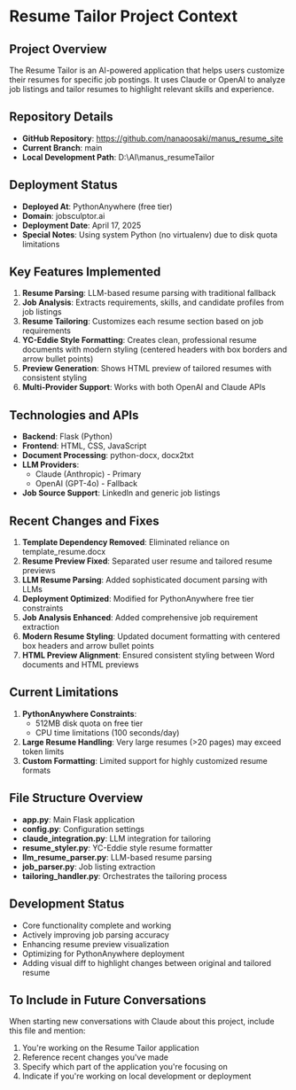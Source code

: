 # Resume Tailor Project Context

## Project Overview
The Resume Tailor is an AI-powered application that helps users customize their resumes for specific job postings. It uses Claude or OpenAI to analyze job listings and tailor resumes to highlight relevant skills and experience.

## Repository Details
- **GitHub Repository**: https://github.com/nanaoosaki/manus_resume_site
- **Current Branch**: main
- **Local Development Path**: D:\AI\manus_resumeTailor

## Deployment Status
- **Deployed At**: PythonAnywhere (free tier)
- **Domain**: jobsculptor.ai
- **Deployment Date**: April 17, 2025
- **Special Notes**: Using system Python (no virtualenv) due to disk quota limitations

## Key Features Implemented
1. **Resume Parsing**: LLM-based resume parsing with traditional fallback
2. **Job Analysis**: Extracts requirements, skills, and candidate profiles from job listings
3. **Resume Tailoring**: Customizes each resume section based on job requirements
4. **YC-Eddie Style Formatting**: Creates clean, professional resume documents with modern styling (centered headers with box borders and arrow bullet points)
5. **Preview Generation**: Shows HTML preview of tailored resumes with consistent styling
6. **Multi-Provider Support**: Works with both OpenAI and Claude APIs

## Technologies and APIs
- **Backend**: Flask (Python)
- **Frontend**: HTML, CSS, JavaScript
- **Document Processing**: python-docx, docx2txt
- **LLM Providers**: 
  - Claude (Anthropic) - Primary
  - OpenAI (GPT-4o) - Fallback
- **Job Source Support**: LinkedIn and generic job listings

## Recent Changes and Fixes
1. **Template Dependency Removed**: Eliminated reliance on template_resume.docx
2. **Resume Preview Fixed**: Separated user resume and tailored resume previews
3. **LLM Resume Parsing**: Added sophisticated document parsing with LLMs
4. **Deployment Optimized**: Modified for PythonAnywhere free tier constraints
5. **Job Analysis Enhanced**: Added comprehensive job requirement extraction
6. **Modern Resume Styling**: Updated document formatting with centered box headers and arrow bullet points
7. **HTML Preview Alignment**: Ensured consistent styling between Word documents and HTML previews

## Current Limitations
1. **PythonAnywhere Constraints**: 
   - 512MB disk quota on free tier
   - CPU time limitations (100 seconds/day)
2. **Large Resume Handling**: Very large resumes (>20 pages) may exceed token limits
3. **Custom Formatting**: Limited support for highly customized resume formats

## File Structure Overview
- **app.py**: Main Flask application
- **config.py**: Configuration settings
- **claude_integration.py**: LLM integration for tailoring
- **resume_styler.py**: YC-Eddie style resume formatter
- **llm_resume_parser.py**: LLM-based resume parsing
- **job_parser.py**: Job listing extraction
- **tailoring_handler.py**: Orchestrates the tailoring process

## Development Status
- Core functionality complete and working
- Actively improving job parsing accuracy
- Enhancing resume preview visualization
- Optimizing for PythonAnywhere deployment
- Adding visual diff to highlight changes between original and tailored resume

## To Include in Future Conversations
When starting new conversations with Claude about this project, include this file and mention:
1. You're working on the Resume Tailor application
2. Reference recent changes you've made
3. Specify which part of the application you're focusing on
4. Indicate if you're working on local development or deployment 